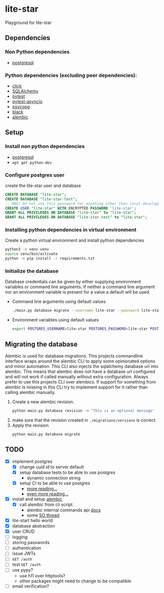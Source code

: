 # lite-star
Playground for lite-star

## Dependencies
### Non Python dependencies
* [postgresql](https://www.postgresql.org/)
### Python dependencies (excluding peer dependencies):
* [click](https://pypi.org/project/click/)
* [SQLAlchemy](https://pypi.org/project/SQLAlchemy/)
* [pytest](https://pypi.org/project/pytest/)
* [pytest-asyncio](https://pypi.org/project/pytest-asyncio/)
* [psycopg](https://pypi.org/project/psycopg/)
* [black](https://pypi.org/project/black/)
* [alembic](https://pypi.org/project/alembic/)

## Setup
### Install non python dependencies
* [postgresql](https://www.postgresql.org/download/)
* `apt get python-dev`
### Configure postgres user
create the lite-star user and database
```sql
CREATE DATABASE "lite-star";
CREATE DATABASE "lite-star-test";
-- OBS! Do not use this password for anything other than local development!
CREATE USER "lite-star" WITH ENCRYPTED PASSWORD 'lite-star';
GRANT ALL PRIVILEGES ON DATABASE "lite-star" to "lite-star";
GRANT ALL PRIVILEGES ON DATABASE "lite-star-test" to "lite-star";
```

### Installing python dependencies in virtual environment
Create a python virtual environment and install python dependencies 
```bash
python3 -m venv venv
source venv/bin/activate
python -m pip install -r requirements.txt
```

### Initialize the database
Database credentials can be given by either supplying environment variables or command line arguments. 
If neither a command line argument nor an environment variable is present for a value a default will be used.
* Command line arguments using default values
  ```bash
  ./main.py database migrate --username lite-star --password lite-star --database lite-star --host localhost --port 5432
  ```
* Environment variables using default values
  ```bash
  export POSTGRES_USERNAME=lite-star POSTGRES_PASSWORD=lite-star POSTGRES_DATABASE=lite-star POSTGRES_HOST=localhost POSTGRES_PORT=5432 && ./main.py database migrate
  ```
## Migrating the database
Alembic is used for database migrations. This projects commandline interface wraps around the alembic CLI
to apply some opinionated options and minor automation. This CLI also injects the sqlalchemy database url into
alembic. This means that alembic does not have a database url configured and will not work if called manually without
extra configuration. 
Always prefer to use this projects CLI over alembics. If support for something from alembic is missing in this CLi
try to implement support for it rather than calling alembic manually.
1. Create a new alembic revision.
   ```bash
   python main.py database revision -m "This is an optional message"
   ```
2. make sure that the revision created in `./migrations/versions` is correct.
3. Apply the revision
   ```bash
   python main.py database migrate
   ```

## TODO
- [x] implement postgres
  - [x] change uuid id to server default 
  - [x] setup database tests to be able to use postgres
    * dynamic connection string
  - [x] setup CI to be able to use postgres 
    * [more reading...](https://medium.com/qest/database-for-ci-cd-tests-quickly-and-inexpensively-96e3116ce72f)
    * [even more reading...](https://docs.github.com/en/actions/using-containerized-services/creating-postgresql-service-containers)
- [x] install and setup [alembic](https://alembic.sqlalchemy.org/en/latest/)
  - [x] call alembic from cli script
    - alembic internal commands api [docs](https://alembic.sqlalchemy.org/en/latest/api/commands.html)
    - some [SO thread](https://stackoverflow.com/questions/24622170/using-alembic-api-from-inside-application-code)
- [x] lite-start hello world
- [x] database abstraction
- [x] user CRUD
- [ ] logging
- [ ] storing passwords
- [ ] authentication
- [ ] issue JWTs
- [ ] `GET /auth`
- [ ] test `GET /auth`
- [ ] use pypy?
    * use h11 over httptools?
    * other packages might need to change to be compatible
- [ ] email verification?
